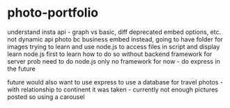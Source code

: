 # photo-portfolio
understand insta api - graph vs basic, diff deprecated embed options, etc.
not dynamic api photo bc business embed 
instead, going to have folder for images
trying to learn and use node.js to access files in script and display
learn node.js first to learn how to do so without backend framework for server
prob need to do node.js only no framework for now - do express in the future

future would also want to use express to use a database for travel photos - with 
relationship to continent it was taken - currently not enough pictures posted so using a carousel